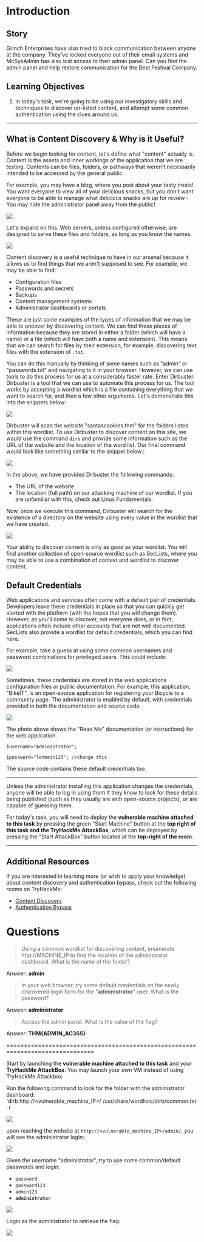 # Introduction

## Story

Grinch Enterprises have also tried to block communication between anyone at the company. They've locked everyone out of their email systems and McSysAdmin has also lost access to their admin panel. Can you find the admin panel and help restore communication for the Best Festival Company.

## Learning Objectives

1. In today's task, we're going to be using our investigatory skills and techniques to discover un-listed content, and attempt some common authentication using the clues around us.
---

## What is Content Discovery & Why is it Useful?

Before we begin looking for content, let's define what "content" actually is. Content is the assets and inner workings of the application that we are testing. Contents can be files, folders, or pathways that weren't necessarily intended to be accessed by the general public.

For example, you may have a blog, where you post about your tasty treats! You want everyone to view all of your delicious snacks, but you don't want everyone to be able to manage what delicious snacks are up for review - You may hide the administrator panel away from the public!

![](./res/sample1.png)

Let's expand on this. Web servers, unless configured otherwise, are designed to serve these files and folders, as long as you know the names.

![](./res/sample2.png)

Content discovery is a useful technique to have in our arsenal because it allows us to find things that we aren't supposed to see. For example, we may be able to find:

- Configuration files
- Passwords and secrets
- Backups
- Content management systems
- Administrator dashboards or portals

These are just some examples of the types of information that we may be able to uncover by discovering content. We can find these pieces of information because they are stored in either a folder (which will have a name) or a file (which will have both a name and extension). This means that we can search for files by their extension, for example, discovering text files with the extension of `.txt`.

You can do this manually by thinking of some names such as "admin" or "passwords.txt" and navigating to it in your browser. However, we can use tools to do this process for us at a considerably faster rate. Enter Dirbuster. Dirbuster is a tool that we can use to automate this process for us. The tool works by accepting a wordlist which is a file containing everything that we want to search for, and then a few other arguments. Let's demonstrate this into the snippets below:

![](./res/sample3.png)

Dirbuster will scan the website "santascookies.thm" for the folders listed within this wordlist. To use Dirbuster to discover content on this site, we would use the command `dirb` and provide some information such as the URL of the website and the location of the word list. Our final command would look like something similar to the snippet below::

![](./res/sample4.png)

In the above, we have provided Dirbuster the following commands:  
- The URL of the website
- The location (full path) on our attacking machine of our wordlist. If you are unfamiliar with this, check out Linux Fundamentals.

Now, once we execute this command, Dirbuster will search for the existence of a directory on the website using every value in the wordlist that we have created. 

![](./res/sample5.png)

Your ability to discover content is only as good as your wordlist. You will find another collection of open-source wordlist such as SecLists, where you may be able to use a combination of context and wordlist to discover content.

## Default Credentials

Web applications and services often come with a default pair of credentials. Developers leave these credentials in place so that you can quickly get started with the platform (with the hopes that you will change them). However, as you'll come to discover, not everyone does, or in fact, applications often include other accounts that are not well documented. SecLists also provide a wordlist for default credentials, which you can find here.

For example, take a guess at using some common usernames and password combinations for privileged users. This could include:

![](./res/sample6.png)

Sometimes, these credentials are stored in the web applications configuration files or public documentation. For example, this application, "BikeIT", is an open-source application for registering your Bicycle to a community page. The administrator is enabled by default, with credentials provided in both the documentation and source code.

![](./res/sample7.png)

The photo above shows the "Read Me" documentation (or instructions) for the web application.

`$username="Administrator";`

`$password="letmein123"; //change this`

The source code contains these default credentials too.

---

Unless the administrator installing this application changes the credentials, anyone will be able to log in using them if they know to look for these details being published (such as they usually are with open-source projects), or are capable of guessing them.

For today's task, you will need to deploy the **vulnerable machine attached to this task** by pressing the green "Start Machine" button at the **top right of this task and the TryHackMe AttackBox**, which can be deployed by pressing the "Start AttackBox" button located at the **top-right of the room**.

---

## Additional Resources

If you are interested in learning more  (or wish to apply your knowledge) about content discovery and authentication bypass, check out the following rooms on TryHackMe:  
- [Content Discovery](https://tryhackme.com/jr/contentdiscovery)
- [Authentication Bypass  ](https://tryhackme.com/jr/authenticationbypass)


# Questions

> Using a common wordlist for discovering content, enumerate http://MACHINE_IP to find the location of the administrator dashboard. What is the name of the folder?

Answer: **admin**

> In your web browser, try some default credentials on the newly discovered login form for the "**administrator**" user. What is the password?

Answer: **administrator**

> Access the admin panel. What is the value of the flag?

Answer: **THM{ADM1N_AC3SS}**

===============================================================================

Start by launching the **vulnerable machine attached to this task** and your **TryHackMe AttackBox**. You may launch your own VM instead of using TryHackMe Attackbox.

Run the following command to look for the folder with the administrator dashboard:  
`dirb http://<vulnerable_machine_IP>/ /usr/share/wordlists/dirb/common.txt -r

![](./res/answer1.png)

upon reaching the website at `http://<vulnerable_machine_IP>/admin/`, you will see the administrator login:

![](./res/answer2.png)

Given the username "administrator", try to use some common/default passwords and login:

- `password`  
- `password123`  
- `admin123`  
- **`administrator`**

![](./res/answer3.png)

Login as the administrator to retrieve the flag:

![](./res/answer4.png)
